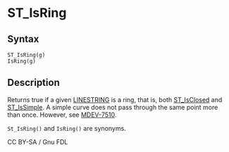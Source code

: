 
# ST_IsRing

## Syntax


```
ST_IsRing(g)
IsRing(g)
```

## Description


Returns true if a given [LINESTRING](../geometry-constructors/linestring.md) is a ring, that is, both [ST_IsClosed](st_isclosed.md) and [ST_IsSimple](st_issimple.md). A simple curve does not pass through the same point more than once. However, see [MDEV-7510](https://jira.mariadb.org/browse/MDEV-7510).


`St_IsRing()` and `IsRing()` are synonyms.


CC BY-SA / Gnu FDL

